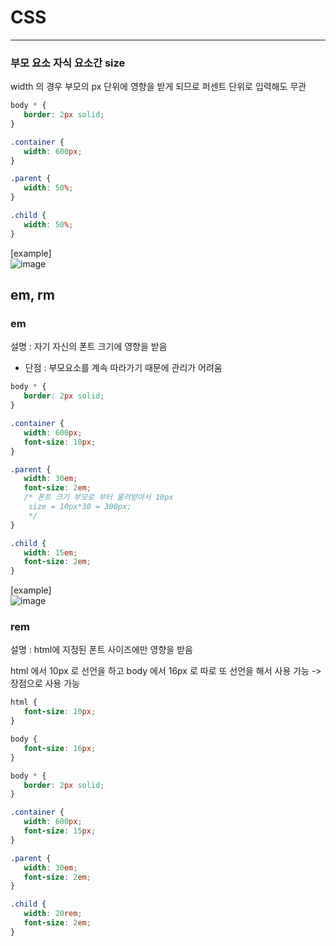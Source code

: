 # CSS

---

### 부모 요소 자식 요소간 size

width 의 경우 부모의 px 단위에 영향을 받게 되므로 퍼센트 단위로 입력해도 무관

```css
body * {
   border: 2px solid;
}

.container {
   width: 600px;
}

.parent {
   width: 50%;
}

.child {
   width: 50%;
}
```

[example]<br>
![image](https://user-images.githubusercontent.com/54137044/103401464-43cdd680-4b8c-11eb-8368-42c24ea0c1d7.png)

## em, rm

### em

설명 : 자기 자신의 폰트 크기에 영향을 받음

-  단점 : 부모요소를 계속 따라가기 때문에 관리가 어려움

```css
body * {
   border: 2px solid;
}

.container {
   width: 600px;
   font-size: 10px;
}

.parent {
   width: 30em;
   font-size: 2em;
   /* 폰트 크기 부모로 부터 물려받아서 10px
    size = 10px*30 = 300px;
    */
}

.child {
   width: 15em;
   font-size: 2em;
}
```

[example]<br>
![image](https://user-images.githubusercontent.com/54137044/103401860-ffdbd100-4b8d-11eb-8c9f-63754ef44080.png)

### rem

설명 : html에 지정된 폰트 사이즈에만 영향을 받음

html 에서 10px 로 선언을 하고
body 에서 16px 로 따로 또 선언을 해서 사용 가능
-> 장점으로 사용 가능

```css
html {
   font-size: 10px;
}

body {
   font-size: 16px;
}

body * {
   border: 2px solid;
}

.container {
   width: 600px;
   font-size: 15px;
}

.parent {
   width: 30em;
   font-size: 2em;
}

.child {
   width: 20rem;
   font-size: 2em;
}
```
